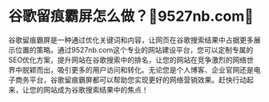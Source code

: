 # 谷歌留痕霸屏怎么做？💯9527nb.com💯

谷歌留痕霸屏是一种通过优化关键词和内容，让网页在谷歌搜索结果中占据更多展示位置的策略。通过9527nb.com这个专业的网站建设平台，您可以定制专属的SEO优化方案，提升网站在谷歌搜索中的排名，让您的网站在竞争激烈的网络世界中脱颖而出，吸引更多的用户访问和转化。无论您是个人博客、企业官网还是电子商务平台，谷歌留痕霸屏都可以帮助您实现更好的网络营销效果。赶快行动起来，让您的网站成为谷歌搜索结果中的焦点！
